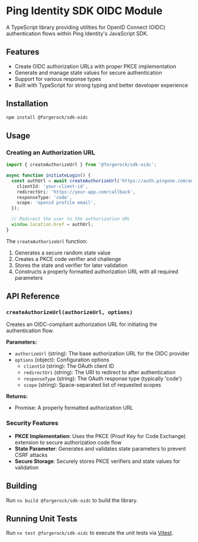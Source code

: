 # Ping Identity SDK OIDC Module

A TypeScript library providing utilities for OpenID Connect (OIDC) authentication flows within Ping Identity's JavaScript SDK.

## Features

- Create OIDC authorization URLs with proper PKCE implementation
- Generate and manage state values for secure authentication
- Support for various response types
- Built with TypeScript for strong typing and better developer experience

## Installation

```bash
npm install @forgerock/sdk-oidc
```

## Usage

### Creating an Authorization URL

```typescript
import { createAuthorizeUrl } from '@forgerock/sdk-oidc';

async function initiateLogin() {
  const authUrl = await createAuthorizeUrl('https://auth.pingone.com/authorize', {
    clientId: 'your-client-id',
    redirectUri: 'https://your-app.com/callback',
    responseType: 'code',
    scope: 'openid profile email',
  });

  // Redirect the user to the authorization URL
  window.location.href = authUrl;
}
```

The `createAuthorizeUrl` function:

1. Generates a secure random state value
2. Creates a PKCE code verifier and challenge
3. Stores the state and verifier for later validation
4. Constructs a properly formatted authorization URL with all required parameters

## API Reference

### `createAuthorizeUrl(authorizeUrl, options)`

Creates an OIDC-compliant authorization URL for initiating the authentication flow.

**Parameters:**

- `authorizeUrl` (string): The base authorization URL for the OIDC provider
- `options` (object): Configuration options
  - `clientId` (string): The OAuth client ID
  - `redirectUri` (string): The URI to redirect to after authentication
  - `responseType` (string): The OAuth response type (typically 'code')
  - `scope` (string): Space-separated list of requested scopes

**Returns:**

- Promise<string>: A properly formatted authorization URL

### Security Features

- **PKCE Implementation**: Uses the PKCE (Proof Key for Code Exchange) extension to secure authorization code flow
- **State Parameter**: Generates and validates state parameters to prevent CSRF attacks
- **Secure Storage**: Securely stores PKCE verifiers and state values for validation

## Building

Run `nx build @forgerock/sdk-oidc` to build the library.

## Running Unit Tests

Run `nx test @forgerock/sdk-oidc` to execute the unit tests via [Vitest](https://vitest.dev/).
